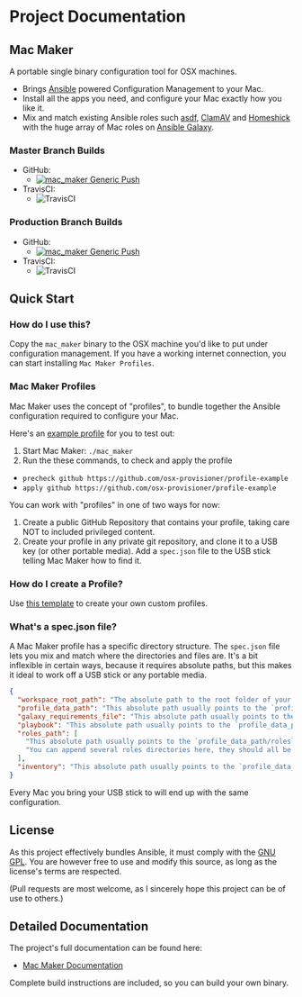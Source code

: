 # Project Documentation

## Mac Maker

A portable single binary configuration tool for OSX machines.

- Brings [Ansible](https://www.ansible.com/) powered Configuration Management to your Mac.
- Install all the apps you need, and configure your Mac exactly how you like it.
- Mix and match existing Ansible roles such [asdf](https://github.com/osx-provisioner/role-asdf), [ClamAV](https://github.com/osx-provisioner/role-clamav) and [Homeshick](https://github.com/osx-provisioner/role-homeshick) with the huge array of Mac roles on [Ansible Galaxy](https://galaxy.ansible.com/).

### Master Branch Builds
- GitHub:
  - [![mac_maker Generic Push](https://github.com/osx-provisioner/mac_maker/workflows/mac_maker-push/badge.svg?branch=master)](https://github.com/osx-provisioner/mac_maker/actions)
- TravisCI: 
  - ![TravisCI](https://travis-ci.com/osx-provisioner/mac_maker.svg?branch=master)

### Production Branch Builds
- GitHub:
  - [![mac_maker Generic Push](https://github.com/osx-provisioner/mac_maker/workflows/mac_maker-push/badge.svg?branch=production)](https://github.com/osx-provisioner/mac_maker/actions)
- TravisCI:
  - ![TravisCI](https://travis-ci.com/osx-provisioner/mac_maker.svg?branch=production)

## Quick Start

### How do I use this?

Copy the `mac_maker` binary to the OSX machine you'd like to put under configuration management.
If you have a working internet connection, you can start installing `Mac Maker Profiles`.

### Mac Maker Profiles

Mac Maker uses the concept of "profiles", to bundle together the Ansible configuration required to configure your Mac.

Here's an [example profile](https://github.com/osx-provisioner/profile-example) for you to test out:

1. Start Mac Maker: `./mac_maker`
2. Run the these commands, to check and apply the profile
  - `precheck github https://github.com/osx-provisioner/profile-example`
  - `apply github https://github.com/osx-provisioner/profile-example`

You can work with "profiles" in one of two ways for now:

1) Create a public GitHub Repository that contains your profile, taking care NOT to included privileged content.
2) Create your profile in any private git repository, and clone it to a USB key (or other portable media).  Add a `spec.json` file to the USB stick telling Mac Maker how to find it.

### How do I create a Profile?

Use [this template](https://github.com/osx-provisioner/profile-generator) to create your own custom profiles.


### What's a spec.json file?

A Mac Maker profile has a specific directory structure.  The `spec.json` file lets you mix and match where the directories and files are. 
It's a bit inflexible in certain ways, because it requires absolute paths, but this makes it ideal to work off a USB stick or any portable media.

```json
{
  "workspace_root_path": "The absolute path to the root folder of your cloned profile repository.",
  "profile_data_path": "This absolute path usually points to the `profile` folder inside your profile repository.",
  "galaxy_requirements_file": "This absolute path usually points to the `profile_data_path/requirements.yml` file inside your profile repository.",
  "playbook": "This absolute path usually points to the `profile_data_path/install.yml` file inside your profile repository.",
  "roles_path": [
    "This absolute path usually points to the `profile_data_path/roles` folder inside your profile repository.",
    "You can append several roles directories here, they should all be absolute paths."
  ],
  "inventory": "This absolute path usually points to the `profile_data_path/inventory` file inside your repository."
}
```

Every Mac you bring your USB stick to will end up with the same configuration.

## License

As this project effectively bundles Ansible, it must comply with the [GNU GPL](./LICENSE).
You are however free to use and modify this source, as long as the license's terms are respected.

(Pull requests are most welcome, as I sincerely hope this project can be of use to others.)

## Detailed Documentation

The project's full documentation can be found here:
  - [Mac Maker Documentation](https://mac_maker.readthedocs.io/)

Complete build instructions are included, so you can build your own binary.
